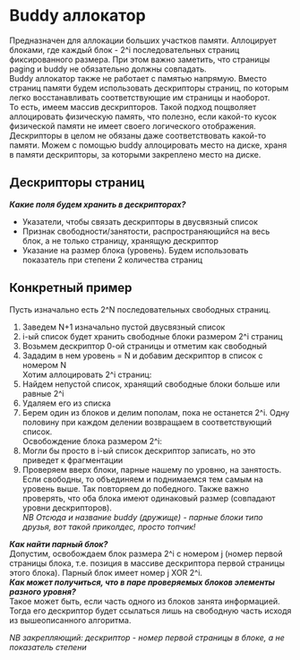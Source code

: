 # Buddy аллокатор  
Предназначен для аллокации больших участков памяти. Аллоцирует блоками, где каждый блок - 2^i последовательных страниц фиксированного размера. При этом важно заметить, 
что страницы paging и buddy не обязательно должны совпадать.  
Buddy аллокатор также не работает с памятью напрямую. Вместо страниц памяти будем использовать дескрипторы страниц, по которым легко восстанавливать 
соответствующие им страницы и наоборот.  
То есть, имеем массив дескрипторов. Такой подход пощволяет аллоцировать физическую память, что полезно, если какой-то кусок физической памяти не имеет своего 
логического отображения. Дескрипторы в целом не обязаны даже соответствовать какой-то памяти. Можем с помощью buddy аллоцировать место на диске, храня в памяти 
дескрипторы, за которыми закреплено место на диске.  
## Дескрипторы страниц  
***Какие поля будем хранить в дескрипторах?***  
+ Указатели, чтобы связать дескрипторы в двусвязный список
+ Признак свободности/занятости, распространяющийся на весь блок, а не только страницу, хранящую дескриптор
+ Указание на размер блока (уровень). Будем использовать показатель при степени 2 количества страниц  
## Конкретный пример  
Пусть изначально есть 2^N последовательных свободных страниц.
1) Заведем N+1 изначально пустой двусвязный список
2) i-ый список будет хранить свободные блоки размером 2^i страниц
3) Возьмем дескриптор 0-ой страницы и отметим как свободный
4) Зададим в нем уровень = N и добавим дескриптор в список с номером N  
Хотим аллоцировать 2^i страниц:  
1) Найдем непустой список, хранящий свободные блоки больше или равные 2^i
2) Удаляем его из списка
3) Берем один из блоков и делим пополам, пока не останется 2^i. Одну половину при каждом делении возвращаем в соответствующий список.  
Освобождение блока размером 2^i:  
1) Могли бы просто в i-ый список дескриптор записать, но это приведет к фрагментации
2) Проверяем вверх блоки, парные нашему по уровню, на занятость. Если свободны, то объединяем и поднимаемся тем самым на уровень выше. Так повторяем до победного. 
Также важно проверять, что оба блока имеют одинаковый размер (совпадают уровни дескрипторов).  
*NB Отсюда и название buddy (дружище) - парные блоки типо друзья, вот такой приколдес, просто топчик!*

***Как найти парный блок?***  
Допустим, освобождаем блок размера 2^i с номером j (номер первой страницы блока, т.е. позиция в массиве дескриптора первой страницы этого блока). 
Парный блок имеет номер j XOR 2^i.  
***Как может получиться, что в паре проверяемых блоков элементы разного уровня?***  
Такое может быть, если часть одного из блоков занята информацией. Тогда его дескриптор будет ссылаться лишь на свободную часть исходя из вышеописанного алгоритма.  

*NB закрепляющий: дескриптор - номер первой страницы в блоке, а не показатель степени*
